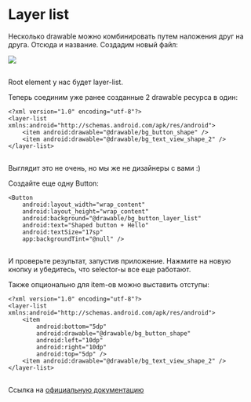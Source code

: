 # Layer list

Несколько drawable можно комбинировать путем наложения друг на друга. Отсюда и название. Создадим новый файл:

![](https://ucarecdn.com/c2a7efb8-45af-477c-b6f6-e811f4a70006/)

![](data:image/gif;base64,R0lGODlhAQABAPABAP///wAAACH5BAEKAAAALAAAAAABAAEAAAICRAEAOw== "Click and drag to move")

Root element у нас будет layer-list.

Теперь соединим уже ранее созданные 2 drawable ресурса в один:

```
<?xml version="1.0" encoding="utf-8"?>
<layer-list xmlns:android="http://schemas.android.com/apk/res/android">
    <item android:drawable="@drawable/bg_button_shape" />
    <item android:drawable="@drawable/bg_text_view_shape_2" />
</layer-list>
```

![](data:image/gif;base64,R0lGODlhAQABAPABAP///wAAACH5BAEKAAAALAAAAAABAAEAAAICRAEAOw==)![](data:image/gif;base64,R0lGODlhAQABAPABAP///wAAACH5BAEKAAAALAAAAAABAAEAAAICRAEAOw== "Click and drag to move")

Выглядит это не очень, но мы же не дизайнеры с вами :)

Создайте еще одну Button:

```
<Button
    android:layout_width="wrap_content"
    android:layout_height="wrap_content"
    android:background="@drawable/bg_button_layer_list"
    android:text="Shaped button + Hello"
    android:textSize="17sp"
    app:backgroundTint="@null" />
```

![](data:image/gif;base64,R0lGODlhAQABAPABAP///wAAACH5BAEKAAAALAAAAAABAAEAAAICRAEAOw==)![](data:image/gif;base64,R0lGODlhAQABAPABAP///wAAACH5BAEKAAAALAAAAAABAAEAAAICRAEAOw== "Click and drag to move")

И проверьте результат, запустив приложение. Нажмите на новую кнопку и убедитесь, что selector-ы все еще работают.

Также опционально для item-ов можно выставить отступы:

```
<?xml version="1.0" encoding="utf-8"?>
<layer-list xmlns:android="http://schemas.android.com/apk/res/android">
    <item
        android:bottom="5dp"
        android:drawable="@drawable/bg_button_shape"
        android:left="10dp"
        android:right="10dp"
        android:top="5dp" />
    <item android:drawable="@drawable/bg_text_view_shape_2" />
</layer-list>
```

![](data:image/gif;base64,R0lGODlhAQABAPABAP///wAAACH5BAEKAAAALAAAAAABAAEAAAICRAEAOw==)![](data:image/gif;base64,R0lGODlhAQABAPABAP///wAAACH5BAEKAAAALAAAAAABAAEAAAICRAEAOw== "Click and drag to move")

Ссылка на [официальную документацию ](https://developer.android.com/guide/topics/resources/drawable-resource.html#LayerList)
